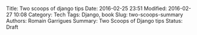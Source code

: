 Title: Two scoops of django tips
Date: 2016-02-25 23:51
Modified: 2016-02-27 10:08
Category: Tech
Tags: Django, book
Slug: two-scoops-summary
Authors: Romain Garrigues
Summary: Two Scoops of Django tips
Status: Draft

